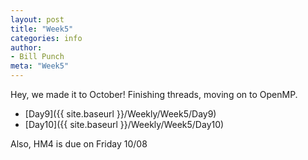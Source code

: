 ```yaml
---
layout: post
title: "Week5"
categories: info
author:
- Bill Punch
meta: "Week5"
---
```


Hey, we made it to October! Finishing threads, moving on to OpenMP.
- [Day9]({{ site.baseurl }}/Weekly/Week5/Day9) 
- [Day10]({{ site.baseurl }}/Weekly/Week5/Day10) 

Also, HM4 is due on Friday 10/08
